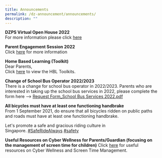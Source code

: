 ```yaml
---
title: Announcements
permalink: /dz-announcement/announcements/
description: ""
---
```

**DZPS Virtual Open House 2022**<br>
For more information please click [here](https://staging.d3uysdl5odqqma.amplifyapp.com/virtual-open-house/)

**Parent Engagement Session 2022**
<br>Click [here](https://staging.d3uysdl5odqqma.amplifyapp.com/partnerships/School-Information-and-Letters/parent-engagement-session/) for more information

**Home Based Learning (Toolkit)**
<br>Dear Parents,<br>
Click [here](/files/HBL%20Toolkit%202020.pdf) to view the HBL Toolkits.

**Change of School Bus Operator 2022/2023**<br>
There is a change for school bus operator in 2022/2023. Parents who are interested in taking up the school bus services in 2022, please complete the form here --> [Request Form_School Bus Services 2022.pdf](/files/Request%20Form_School%20Bus%20Services%202022.pdf)

**All bicycles must have at least one functioning handbrake**<br>
From 1 September 2021, do ensure that all bicycles ridden on public paths and roads must have at least one functioning handbrake.

Let's promote a safe and gracious riding culture in Singapore. [#SafeRideAlways](https://www.facebook.com/hashtag/saferidealways?__eep__=6&__cft__[0]=AZUUQBPoUqugvcj7n58kReitpORUsg9bU4hXC_9o3Wt8qWdsiIo3p9jYaSCknDTLFciGcOUDZq0ZP3KzGnXKDjHUmpFueyU7rvOaAtYYEgiiLy3KWSwYVQNXjG-3c8ZI2W2-QqmIkT2M3l9ZAmiqGXs3-ZKz_YUgvv5CZUfeNn-XDQ&__tn__=*NK-R) [#safety](https://www.facebook.com/hashtag/safety?__eep__=6&__cft__[0]=AZUUQBPoUqugvcj7n58kReitpORUsg9bU4hXC_9o3Wt8qWdsiIo3p9jYaSCknDTLFciGcOUDZq0ZP3KzGnXKDjHUmpFueyU7rvOaAtYYEgiiLy3KWSwYVQNXjG-3c8ZI2W2-QqmIkT2M3l9ZAmiqGXs3-ZKz_YUgvv5CZUfeNn-XDQ&__tn__=*NK-R)

**Useful Resources on Cyber Wellness for Parents/Guardian (focusing on the management of screen time for children)**
Click [here](https://staging.d3uysdl5odqqma.amplifyapp.com/events-and-others/Useful-Links/for-partners/) for useful resources on Cyber Wellness and Screen Time Management.